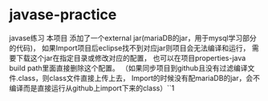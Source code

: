 # javase-practice
javase练习
本项目 添加了一个external jar(mariaDB的jar，用于mysql学习部分的代码)，
如果Import项目后eclipse找不到对应jar则项目会无法编译和运行，
需要下载这个jar在指定目录或修改对应的配置，
也可以在项目properties-java build path里面直接删除这个配置。
（如果同步项目到github且没有过滤编译文件.class，则class文件直接上传上去，
Import的时候没有配mariaDB的jar，会不编译而是直接运行从github上import下来的class）``1
